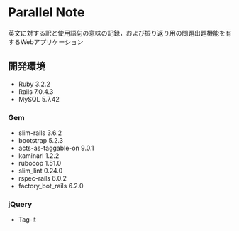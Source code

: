 # Parallel Note
英文に対する訳と使用語句の意味の記録，および振り返り用の問題出題機能を有するWebアプリケーション

## 開発環境
- Ruby 3.2.2
- Rails 7.0.4.3
- MySQL 5.7.42

### Gem
- slim-rails 3.6.2
- bootstrap 5.2.3
- acts-as-taggable-on 9.0.1
- kaminari 1.2.2
- rubocop 1.51.0
- slim_lint 0.24.0
- rspec-rails 6.0.2
- factory_bot_rails 6.2.0

### jQuery
- Tag-it
